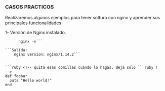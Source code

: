 ### CASOS PRACTICOS

Realizaremos algunos ejemplos para tener soltura con nginx y aprender sus principales funcionalidades

1- Versión de Nginx instalado.

  ```Entrada:
        nginx -v```
      
  ```Salida:
      nginx version: nginx/1.14.2```
      
      
```ruby <!-- quita esas comillas cuando lo hagas, deja sólo ```ruby ! -->
def foobar
    puts "Hello world!"
end
```
